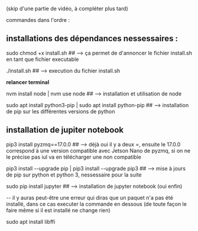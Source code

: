 (skip d'une partie de vidéo, à compléter plus tard)

commandes dans l'ordre : 

## installations des dépendances nessessaires :
sudo chmod +x install.sh  ## --> ça permet de d'annoncer le fichier install.sh en tant que fichier executable

./install.sh ## --> execution du fichier install.sh 

**relancer terminal**

nvm install node | nvm use node ## --> installation et utilisation de node 

sudo apt install python3-pip | sudo apt install python-pip ## --> installation de pip sur les différentes versions de python


## installation de jupiter notebook 
pip3 install pyzmq==17.0.0  ## --> déjà oui il y a deux =, ensuite le 17.0.0 correspond à une version compatible avec Jetson Nano de pyzmq, si on ne le précise pas iul va en télécharger une non compatible

pip3 install --upgrade pip | pip3 install --upgrade pip3  ## --> mise à jours de pip sur python et python 3, nessessaire pour la suite

sudo pip install jupyter ## --> installation de jupyter notebook (oui enfin)

-- il y auras peut-être une erreur qui diras que un paquet n'a pas été installé, dans ce cas executer la commande en dessous (de toute façon le faire même si il est installé ne change rien)

sudo apt install libffi
